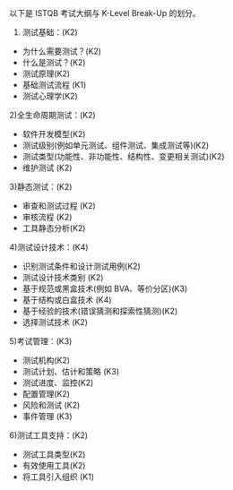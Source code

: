 以下是 ISTQB 考试大纲与 K-Level Break-Up 的划分。

1) 测试基础：(K2)

-   为什么需要测试？(K2)
-   什么是测试？(K2)
-   测试原理(K2)
-   基础测试流程 (K1)
-   测试心理学(K2)

2)全生命周期测试：(K2)

-   软件开发模型(K2)
-   测试级别(例如单元测试、组件测试、集成测试等)(K2)
-   测试类型(功能性、非功能性、结构性、变更相关测试)(K2)
-   维护测试 (K2)

3)静态测试：(K2)

-   审查和测试过程 (K2)
-   审核流程 (K2)
-   工具静态分析(K2)

4)测试设计技术：(K4)

-   识别测试条件和设计测试用例(K2)
-   测试设计技术类别 (K2)
-   基于规范或黑盒技术(例如 BVA、等价分区)(K3)
-   基于结构或白盒技术 (K4)
-   基于经验的技术(错误猜测和探索性猜测)(K2)
-   选择测试技术 (K2)

5)考试管理：(K3)

-   测试机构(K2)
-   测试计划、估计和策略 (K3)
-   测试进度、监控(K2)
-   配置管理(K2)
-   风险和测试 (K2)
-   事件管理 (K3)

6)测试工具支持：(K2)

-   测试工具类型(K2)
-   有效使用工具(K2)
-   将工具引入组织 (K1)
